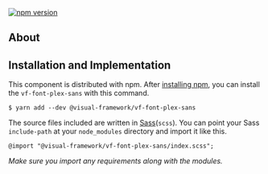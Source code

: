 [![npm version](https://badge.fury.io/js/%40visual-framework%2Fvf-font-plex-sans.svg)](https://badge.fury.io/js/%40visual-framework%2Fvf-font-plex-sans)

## About

## Installation and Implementation

This component is distributed with npm. After [installing npm](https://www.npmjs.com/get-npm), you can install the `vf-font-plex-sans` with this command.

```
$ yarn add --dev @visual-framework/vf-font-plex-sans
```

The source files included are written in [Sass](http://sass-lang.com)(`scss`). You can point your Sass `include-path` at your `node_modules` directory and import it like this.

```
@import "@visual-framework/vf-font-plex-sans/index.scss";
```

_Make sure you import any requirements along with the modules._
